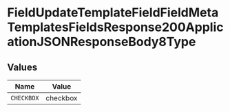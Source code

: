 # FieldUpdateTemplateFieldFieldMetaTemplatesFieldsResponse200ApplicationJSONResponseBody8Type


## Values

| Name       | Value      |
| ---------- | ---------- |
| `CHECKBOX` | checkbox   |